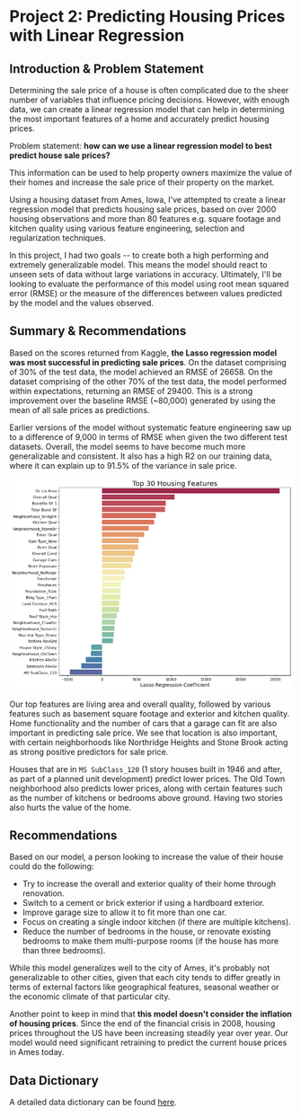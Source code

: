 # Project 2: Predicting Housing Prices with Linear Regression

## Introduction & Problem Statement

Determining the sale price of a house is often complicated due to the sheer number of variables that influence pricing decisions. However, with enough data, we can create a linear regression model that can help in determining the most important features of a home and accurately predict housing prices.

Problem statement: <b>how can we use a linear regression model to best predict house sale prices?</b>

This information can be used to help property owners maximize the value of their homes and increase the sale price of their property on the market.

Using a housing dataset from Ames, Iowa, I've attempted to create a linear regression model that predicts housing sale prices, based on over 2000 housing observations and more than 80 features e.g. square footage and kitchen quality using various feature engineering, selection and regularization techniques.

In this project, I had two goals -- to create both a high performing and extremely generalizable model. This means the model should react to unseen sets of data without large variations in accuracy. Ultimately, I'll be looking to evaluate the performance of this model using root mean squared error (RMSE) or the measure of the differences between values predicted by the model and the values observed.

## Summary & Recommendations
Based on the scores returned from Kaggle, <b>the Lasso regression model was most successful in predicting sale prices</b>. On the dataset comprising of 30% of the test data, the model achieved an RMSE of 26658. On the dataset comprising of the other 70% of the test data, the model performed within expectations, returning an RMSE of 29400. This is a strong improvement over the baseline RMSE (~80,000) generated by using the mean of all sale prices as predictions.

Earlier versions of the model without systematic feature engineering saw up to a difference of 9,000 in terms of RMSE when given the two different test datasets. Overall, the model seems to have become much more generalizable and consistent. It also has a high R2 on our training data, where it can explain up to 91.5% of the variance in sale price.

<img src="./assets/top_coefficients.png" width=800 content-align = center>

Our top features are living area and overall quality, followed by various features such as basement square footage and exterior and kitchen quality. Home functionality and the number of cars that a garage can fit are also important in predicting sale price. We see that location is also important, with certain neighborhoods like Northridge Heights and Stone Brook acting as strong positive predictors for sale price.

Houses that are in `MS SubClass_120` (1 story houses built in 1946 and after, as part of a planned unit development) predict lower prices. The Old Town neighborhood also predicts lower prices, along with certain features such as the number of kitchens or bedrooms above ground. Having two stories also hurts the value of the home.

## Recommendations
Based on our model, a person looking to increase the value of their house could do the following:
- Try to increase the overall and exterior quality of their home through renovation.
- Switch to a cement or brick exterior if using a hardboard exterior.
- Improve garage size to allow it to fit more than one car.
- Focus on creating a single indoor kitchen (if there are multiple kitchens).
- Reduce the number of bedrooms in the house, or renovate existing bedrooms to make them multi-purpose rooms (if the house has more than three bedrooms).

While this model generalizes well to the city of Ames, it's probably not generalizable to other cities, given that each city tends to differ greatly in terms of external factors like geographical features, seasonal weather or the economic climate of that particular city.

Another point to keep in mind that <b>this model doesn't consider the inflation of housing prices</b>. Since the end of the financial crisis in 2008, housing prices throughout the US have been increasing steadily year over year. Our model would need significant retraining to predict the current house prices in Ames today.


## Data Dictionary
A detailed data dictionary can be found [here](http://jse.amstat.org/v19n3/decock/DataDocumentation.txt).